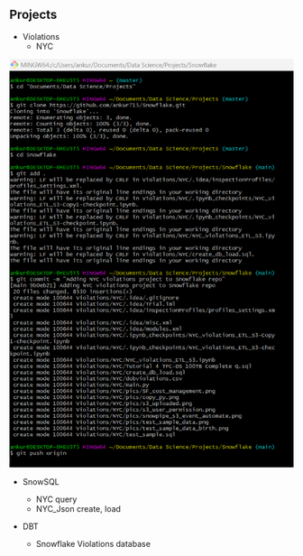 ## Projects
- Violations
  - NYC
<p><img src="https://github.com/ankur715/Snowflake/blob/main/pics/nyc_vio_git.png"></p>

- SnowSQL
  - NYC query
  - NYC_Json create, load

- DBT
  - Snowflake Violations database
